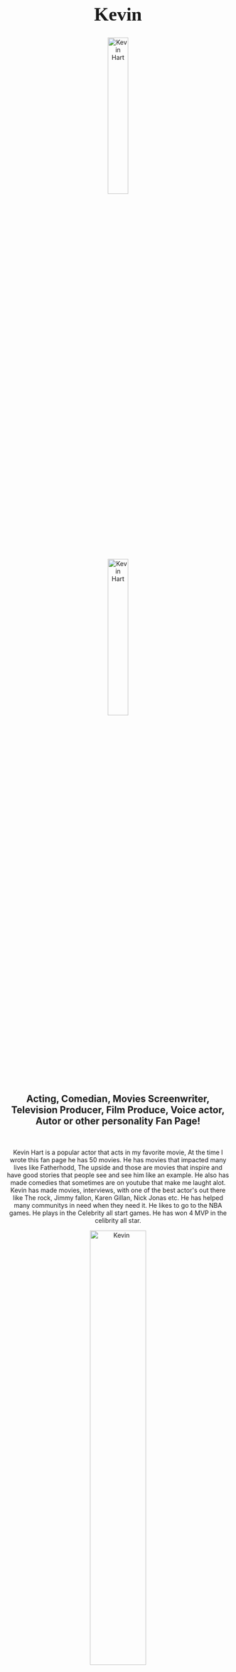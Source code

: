 <h1 style="font-family:Brush Script MT; font-size:300%;" align="center" > <b> Kevin </b></h1>

<div align="center">
    <img    src="https://deadline.com/wp-content/uploads/2019/05/kevin-hart-2.jpg?w=681&h=383&crop=1"
            title="Kevin Hart"
            width="30%"
            height="30%" 
            />
    <div align="center">
    <img    src="https://media-cldnry.s-nbcnews.com/image/upload/newscms/2021_05/1670228/kevin-hart-mindful-kb-main-210203.jpg"
            title="Kevin Hart"
            width="30%"
            height="30%" 
            />
</div>

<h2 align="center" > Acting, Comedian, Movies Screenwriter, Television Producer, Film Produce, Voice actor, Autor or other personality Fan Page!</h2>

<br>

<p>
    Kevin Hart is a popular actor that acts in my favorite movie, At the time I wrote this fan page he has 50 movies. He has movies that impacted many lives like Fatherhodd, The upside and those are movies that inspire and have good stories that people see and see him like an example. He also has made comedies that sometimes are on youtube that make me laught alot. Kevin has made movies, interviews, with one of the best actor's out there like The rock, Jimmy fallon, Karen Gillan, Nick Jonas etc. He has helped many communitys in need when they need it. He likes to go to the NBA games. He plays in the Celebrity all start games. He has won 4 MVP in the celibrity all star.
<br>

<div align="center">
    <img    src="https://m.media-amazon.com/images/M/MV5BMjA2NzEzNjIwNl5BMl5BanBnXkFtZTgwNzgwMTEzNzE@._V1_.jpg"
            title="Kevin"
            width="50%"
            height="50%" 
            />
    
    <h2 align="center" >Central Intelligence
        <br>

         Central Intelligence is about two guys that meet at high school and then reunited when older joined foces to take down the bad guys and they worked with the CIA
    
</div>

<br>

<table>
    <tr>
        <th>Name</th>
        <td>Kevin</td>
    </tr>
    <tr>
        <th>Age</th>
        <td>42</td>
    </tr>
    <tr>
        <th>Birthday</th>
        <td>July 6,1979</td>
    </tr>
    <tr>
        <th>Nationality</th>
        <td>American</td>
    </tr>
    <tr>
        <th>Instagram</th>
        <td><a href="https://www.instagram.com/kevinhart4real/?hl=en"> @kevinhart4real </a></td>
    </tr>
    <tr>
        <th>Networth</th>
        <td>$200 million</td>
    </tr>
    <tr>
        <th>Youtube</th>
        <td><a href="https://www.youtube.com/watch?v=GQXVQmcGQUY&t=2s"> @LOL Network </a></td>
    </tr>
     <tr>
        <th>Total Views</th>
        <td>991,704,952 </td>
     </tr>
     <tr>
        <th>2 House cost</th>
        <td>7 million</td>
    <tr>
        <th>Horrors</th>
        <td>Insects</td>
    </tr>
</table>


<br><br>

<p>
    Made by: <u>Octavio Vázquez De Jesús</u> on December 3, 2021
</p>
